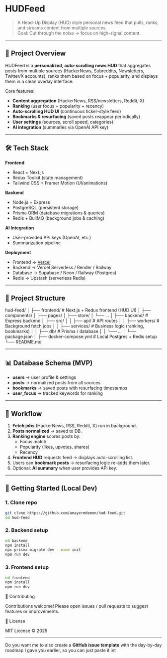 # HUDFeed

> A Head-Up Display (HUD) style personal news feed that pulls, ranks, and streams content from multiple sources.  
> Goal: Cut through the noise → focus on high-signal content.

---

## 🚀 Project Overview

HUDFeed is a **personalized, auto-scrolling news HUD** that aggregates posts from multiple sources (HackerNews, Subreddits, Newsletters, Twitter/X accounts), ranks them based on focus + popularity, and displays them in a clean overlay interface.

Core features:

- **Content aggregation** (HackerNews, RSS/newsletters, Reddit, X)
- **Ranking** (user focus + popularity + recency)
- **Auto-scrolling HUD UI** (continuous ticker-style feed)
- **Bookmarks & resurfacing** (saved posts reappear periodically)
- **User settings** (sources, scroll speed, categories)
- **AI integration** (summaries via OpenAI API key)

---

## 🛠️ Tech Stack

**Frontend**

- React + Next.js
- Redux Toolkit (state management)
- Tailwind CSS + Framer Motion (UI/animations)

**Backend**

- Node.js + Express
- PostgreSQL (persistent storage)
- Prisma ORM (database migrations & queries)
- Redis + BullMQ (background jobs & caching)

**AI Integration**

- User-provided API keys (OpenAI, etc.)
- Summarization pipeline

**Deployment**

- Frontend → [Vercel](https://vercel.com)
- Backend → Vercel Serverless / Render / Railway
- Database → Supabase / Neon / Railway (Postgres)
- Redis → Upstash (serverless Redis)

---

## 📂 Project Structure

hud-feed/
│
├── frontend/ # Next.js + Redux frontend (HUD UI)
│ ├── components/
│ ├── pages/
│ ├── store/
│ └── ...
│
├── backend/ # Express backend
│ ├── src/
│ │ ├── api/ # API routes
│ │ ├── workers/ # Background fetch jobs
│ │ ├── services/ # Business logic (ranking, bookmarks)
│ │ ├── db/ # Prisma / database
│ │ └── ...
│ └── package.json
│
├── docker-compose.yml # Local Postgres + Redis setup
└── README.md

---

## 📊 Database Schema (MVP)

- **users** → user profile & settings
- **posts** → normalized posts from all sources
- **bookmarks** → saved posts with resurfacing timestamps
- **user_focus** → tracked keywords for ranking

---

## 🔄 Workflow

1. **Fetch jobs** (HackerNews, RSS, Reddit, X) run in background.
2. **Posts normalized** → saved to DB.
3. **Ranking engine** scores posts by:
   - Focus match
   - Popularity (likes, upvotes, shares)
   - Recency
4. **Frontend HUD** requests feed → displays auto-scrolling list.
5. Users can **bookmark posts** → resurfacing logic re-adds them later.
6. Optional: **AI summary** when user provides API key.

---

## 🏃 Getting Started (Local Dev)

### 1. Clone repo

```bash
git clone https://github.com/umayermdemon/hud-feed.git
cd hud-feed
```

### 2. Backend setup

```bash
cd backend
npm install
npx prisma migrate dev --name init
npm run dev
```

### 3. Frontend setup

```bash
cd frontend
npm install
npm run dev
```

🤝 Contributing

Contributions welcome!
Please open issues / pull requests to suggest features or improvements.

📜 License

MIT License © 2025

---

Do you want me to also create a **GitHub issue template** with the day-by-day roadmap I gave you earlier, so you can just paste it int
